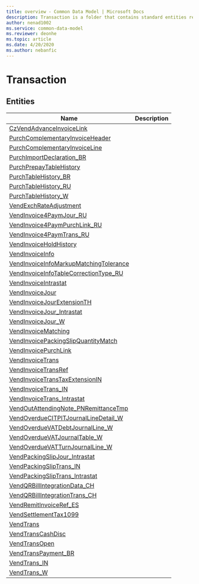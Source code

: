 ```yaml
---
title: overview - Common Data Model | Microsoft Docs
description: Transaction is a folder that contains standard entities related to the Common Data Model.
author: nenad1002
ms.service: common-data-model
ms.reviewer: deonhe
ms.topic: article
ms.date: 4/20/2020
ms.author: nebanfic
---
```


# Transaction


## Entities

|Name|Description|
|---|---|
|[CzVendAdvanceInvoiceLink](CzVendAdvanceInvoiceLink.md)||
|[PurchComplementaryInvoiceHeader](PurchComplementaryInvoiceHeader.md)||
|[PurchComplementaryInvoiceLine](PurchComplementaryInvoiceLine.md)||
|[PurchImportDeclaration_BR](PurchImportDeclaration_BR.md)||
|[PurchPrepayTableHistory](PurchPrepayTableHistory.md)||
|[PurchTableHistory_BR](PurchTableHistory_BR.md)||
|[PurchTableHistory_RU](PurchTableHistory_RU.md)||
|[PurchTableHistory_W](PurchTableHistory_W.md)||
|[VendExchRateAdjustment](VendExchRateAdjustment.md)||
|[VendInvoice4PaymJour_RU](VendInvoice4PaymJour_RU.md)||
|[VendInvoice4PaymPurchLink_RU](VendInvoice4PaymPurchLink_RU.md)||
|[VendInvoice4PaymTrans_RU](VendInvoice4PaymTrans_RU.md)||
|[VendInvoiceHoldHistory](VendInvoiceHoldHistory.md)||
|[VendInvoiceInfo](VendInvoiceInfo.md)||
|[VendInvoiceInfoMarkupMatchingTolerance](VendInvoiceInfoMarkupMatchingTolerance.md)||
|[VendInvoiceInfoTableCorrectionType_RU](VendInvoiceInfoTableCorrectionType_RU.md)||
|[VendInvoiceIntrastat](VendInvoiceIntrastat.md)||
|[VendInvoiceJour](VendInvoiceJour.md)||
|[VendInvoiceJourExtensionTH](VendInvoiceJourExtensionTH.md)||
|[VendInvoiceJour_Intrastat](VendInvoiceJour_Intrastat.md)||
|[VendInvoiceJour_W](VendInvoiceJour_W.md)||
|[VendInvoiceMatching](VendInvoiceMatching.md)||
|[VendInvoicePackingSlipQuantityMatch](VendInvoicePackingSlipQuantityMatch.md)||
|[VendInvoicePurchLink](VendInvoicePurchLink.md)||
|[VendInvoiceTrans](VendInvoiceTrans.md)||
|[VendInvoiceTransRef](VendInvoiceTransRef.md)||
|[VendInvoiceTransTaxExtensionIN](VendInvoiceTransTaxExtensionIN.md)||
|[VendInvoiceTrans_IN](VendInvoiceTrans_IN.md)||
|[VendInvoiceTrans_Intrastat](VendInvoiceTrans_Intrastat.md)||
|[VendOutAttendingNote_PNRemittanceTmp](VendOutAttendingNote_PNRemittanceTmp.md)||
|[VendOverdueCITPITJournalLineDetail_W](VendOverdueCITPITJournalLineDetail_W.md)||
|[VendOverdueVATDebtJournalLine_W](VendOverdueVATDebtJournalLine_W.md)||
|[VendOverdueVATJournalTable_W](VendOverdueVATJournalTable_W.md)||
|[VendOverdueVATTurnJournalLine_W](VendOverdueVATTurnJournalLine_W.md)||
|[VendPackingSlipJour_Intrastat](VendPackingSlipJour_Intrastat.md)||
|[VendPackingSlipTrans_IN](VendPackingSlipTrans_IN.md)||
|[VendPackingSlipTrans_Intrastat](VendPackingSlipTrans_Intrastat.md)||
|[VendQRBillIntegrationData_CH](VendQRBillIntegrationData_CH.md)||
|[VendQRBillIntegrationTrans_CH](VendQRBillIntegrationTrans_CH.md)||
|[VendRemitInvoiceRef_ES](VendRemitInvoiceRef_ES.md)||
|[VendSettlementTax1099](VendSettlementTax1099.md)||
|[VendTrans](VendTrans.md)||
|[VendTransCashDisc](VendTransCashDisc.md)||
|[VendTransOpen](VendTransOpen.md)||
|[VendTransPayment_BR](VendTransPayment_BR.md)||
|[VendTrans_IN](VendTrans_IN.md)||
|[VendTrans_W](VendTrans_W.md)||
